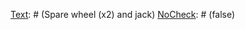 [Text]: # (WEAR A SEATBELT)
[NoCheck]: # (false)

[Text]: # (Park in well lit, busy places)
[NoCheck]: # (false)

[Text]: # (Close windows and lock doors on leaving)
[NoCheck]: # (false)

[Text]: # (Have keys in hand returning to vehicle)
[NoCheck]: # (false)

[Text]: # (Lock doors on entry)
[NoCheck]: # (false)

[Text]: # (Open windows no more than 5cm)
[NoCheck]: # (false)

[Text]: # (Do not speed)
[NoCheck]: # (false)

[Text]: # (Observe local driving regulations)
[NoCheck]: # (false)

[Text]: # (Avoid driving at night/alone)
[NoCheck]: # (false)

[Text]: # (Avoid letting fuel tank fall below half full)
[NoCheck]: # (false)

[Text]: # (Keep spare key in office)
[NoCheck]: # (false)

[Text]: # (Don't carry unauthorized passengers unless threatened)
[NoCheck]: # (false)

[Text]: # (Meet incoming staff on arrival)
[NoCheck]: # (false)

[Text]: # (Vary regular journey times/routes)
[NoCheck]: # (false)

[Text]: # (Have alternate routes planned)
[NoCheck]: # (false)

[Text]: # (Avoid criminal areas and chokepoints)
[NoCheck]: # (false)

[Text]: # (Consult with other agencies)
[NoCheck]: # (false)

[Text]: # (Notify team of travel plans)
[NoCheck]: # (false)

[Text]: # (Mark vehicles appropriately)
[NoCheck]: # (false)

[Text]: # (Avoid transporting sensitive items through volatile areas)
[NoCheck]: # (false)

[Text]: # (Journey considerations)
[NoCheck]: # (true)

[Text]: # (Recent incidents)
[NoCheck]: # (false)

[Text]: # (Weather)
[NoCheck]: # (false)

[Text]: # (Length)
[NoCheck]: # (false)

[Text]: # (Communications)
[NoCheck]: # (false)

[Text]: # (Checkpoints/ other dangerous points)
[NoCheck]: # (false)

[Text]: # (Safe 'waypoints')
[NoCheck]: # (false)

[Text]: # (Refuelling stops)
[NoCheck]: # (false)

[Text]: # (Food stops)
[NoCheck]: # (false)

[Text]: # (Plan in case of breakdown)
[NoCheck]: # (false)

[Text]: # (Appropriate vehicle type)
[NoCheck]: # (false)

[Text]: # (Ethnicity of driver if dangerous area)
[NoCheck]: # (false)

[Text]: # (Checks)
[NoCheck]: # (true)

[Text]: # (Tyres)
[NoCheck]: # (false)

[Text]: # (Seatbelts)
[NoCheck]: # (false)

[Text]: # (Fuel)
[NoCheck]: # (false)

[Text]: # (Brakes)
[NoCheck]: # (false)

[Text]: # (Oil)
[NoCheck]: # (false)

[Text]: # (Steering)
[NoCheck]: # (false)

[Text]: # (Loading)
[NoCheck]: # (false)

[Text]: # (Keep in vehicle)
[NoCheck]: # (true)

[Text]: # (Communication equipment and key telephone numbers)
[NoCheck]: # (false)

[Text]: # (Additional fuel & oil)
[NoCheck]: # (false)

[Text]: # (Water)
[NoCheck]: # (false)

[Text]: # (Maps)
[NoCheck]: # (false)

[Text]: # (GPS)
[NoCheck]: # (false)

[Text]: # (Spare parts for car)
[NoCheck]: # (false)

[Text]: # (Spare wheel (x2) and jack)
[NoCheck]: # (false)

[Text]: # (Basic tools)
[NoCheck]: # (false)

[Text]: # (Fluorescent warning triangle)
[NoCheck]: # (false)

[Text]: # (Tow rope)
[NoCheck]: # (false)

[Text]: # (First aid kit)
[NoCheck]: # (false)

[Text]: # (Torch)
[NoCheck]: # (false)

[Text]: # (Permission to travel, if required)
[NoCheck]: # (false)

[Text]: # (Visas)
[NoCheck]: # (false)

[Text]: # (Car documents)
[NoCheck]: # (false)

[Text]: # (Driver's licence & insurance)
[NoCheck]: # (false)

[Text]: # (Personal ID)
[NoCheck]: # (false)

[Text]: # (Organisational ID if possible)
[NoCheck]: # (false)

[Text]: # (Medical vaccination certificates)
[NoCheck]: # (false)

[Text]: # (Food)
[NoCheck]: # (false)

[Text]: # (Water)
[NoCheck]: # (false)

[Text]: # (Cold/ hot weather clothing)
[NoCheck]: # (false)

[Text]: # (Blankets/ shade structure)
[NoCheck]: # (false)

[Text]: # (In case of accident)
[NoCheck]: # (true)

[Text]: # (Ascertain risk of staying)
[NoCheck]: # (false)

[Text]: # (Do not leave site unless at risk)
[NoCheck]: # (false)

[Text]: # (If at risk, drive to nearest police/military post)
[NoCheck]: # (false)

[Text]: # (Make site safe and visible to others)
[NoCheck]: # (false)

[Text]: # (Provide assistance as appropriate)
[NoCheck]: # (false)

[Text]: # (Contact and cooperate with authorities)
[NoCheck]: # (false)

[Text]: # (Contact your office)
[NoCheck]: # (false)

[Text]: # (Take pictures of scene and details of those involved)
[NoCheck]: # (false)

[Text]: # (Complete accident report form in log book if applicable)
[NoCheck]: # (false)